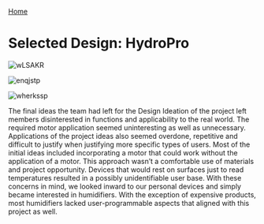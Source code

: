 [Home](/index.md)
# **Selected Design: HydroPro**



![wLSAKR](https://github.com/Team-309-Weather-Station/EGR314-Spring2024-Team309.github.io/assets/157083379/c23c9184-3455-4590-9b68-af2fc49d57bb)


![enqjstp](https://github.com/Team-309-Weather-Station/EGR314-Spring2024-Team309.github.io/assets/157083379/e102d709-9c59-48ec-83aa-51bd3bc0d729)


![wherkssp](https://github.com/Team-309-Weather-Station/EGR314-Spring2024-Team309.github.io/assets/157083379/fc420d64-9b85-4c5f-841f-22fd432f9bc7)






The final ideas the team had left for the Design Ideation of the project left members disinterested in functions and applicability to the real world. The required motor application seemed uninteresting as well as unnecessary. Applications of the project ideas also seemed overdone, repetitive and difficult to justify when justifying more specific types of users. Most of the initial ideas included incorporating a motor that could work without the application of a motor. This approach wasn’t a comfortable use of materials and project opportunity. Devices that would rest on surfaces just to read temperatures resulted in a possibly unidentifiable user base. With these concerns in mind, we looked inward to our personal devices and simply became interested in humidifiers. With the exception of expensive products, most humidifiers lacked user-programmable aspects that aligned with this project as well.
